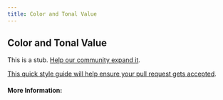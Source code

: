 ```yaml
---
title: Color and Tonal Value
---
```


## Color and Tonal Value

This is a stub. [Help our community expand it](https://github.com/freecodecamp/guides/tree/master/src/pages/articles/design/typography/color-and-tonal-value/index.md).

[This quick style guide will help ensure your pull request gets accepted](https://github.com/freeCodeCamp/guides/blob/master/README.md).

<!-- The article goes here, in GitHub-flavored Markdown. Feel free to add YouTube videos, images, and CodePen/JSBin embeds  -->

#### More Information:
<!-- Please add any articles you think might be helpful to read before writing the article -->


